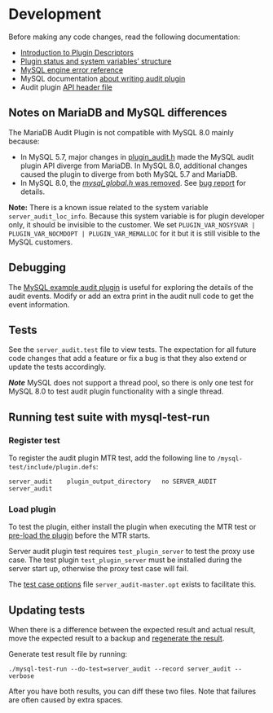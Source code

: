 # Development

Before making any code changes, read the following documentation:

* [Introduction to Plugin Descriptors](https://dev.mysql.com/doc/extending-mysql/8.0/en/server-plugin-descriptors.html)
* [Plugin status and system variables’ structure](https://dev.mysql.com/doc/extending-mysql/8.0/en/plugin-status-system-variables.html)
* [MySQL engine error reference](https://dev.mysql.com/doc/mysql-errors/8.0/en/server-error-reference.html)
* MySQL documentation [about writing audit plugin](https://dev.mysql.com/doc/extending-mysql/8.0/en/writing-audit-plugins.html)
* Audit plugin [API header file](https://github.com/mysql/mysql-server/blob/mysql-8.0.25/include/mysql/plugin_audit.h)

## Notes on MariaDB and MySQL differences

The MariaDB Audit Plugin is not compatible with MySQL 8.0 mainly because:

* In MySQL 5.7, major changes in [plugin_audit.h](https://github.com/mysql/mysql-server/blob/mysql-8.0.25/include/mysql/plugin_audit.h) made the MySQL audit plugin API diverge from MariaDB. In MySQL 8.0, additional changes caused the plugin to diverge from both MySQL 5.7 and MariaDB.
* In MySQL 8.0, the [*mysql_global.h* was removed](https://mysqlserverteam.com/mysql-8-0-source-code-improvements/). See [bug report](https://bugs.mysql.com/bug.php?id=83097) for details.

**Note:** There is a known issue related to the system variable
```server_audit_loc_info```. Because this system variable is for plugin
developer only, it should be invisible to the customer. We set
```PLUGIN_VAR_NOSYSVAR | PLUGIN_VAR_NOCMDOPT | PLUGIN_VAR_MEMALLOC``` for it but
it is still visible to the MySQL customers.

## Debugging

The [MySQL example audit
plugin](https://github.com/mysql/mysql-server/tree/mysql-8.0.25/plugin/audit_null)
is useful for exploring  the details of the audit events. Modify or add an extra
print in the audit null code to get the event information.

## Tests

See the `server_audit.test` file to view tests. The expectation for all future
code changes that add a feature or fix a bug is that they also extend or update
the tests accordingly.

***Note*** MySQL does not support a thread pool, so there is only one test for
MySQL 8.0 to test audit plugin functionality with a single thread.

## Running test suite with mysql-test-run

### Register test

To register the audit plugin MTR test, add the following line to `/mysql-test/include/plugin.defs`:

    server_audit    plugin_output_directory   no SERVER_AUDIT   server_audit

### Load plugin

To test the plugin, either install the plugin when executing the MTR test
or [pre-load the
plugin](https://dev.mysql.com/doc/refman/8.0/en/plugin-loading.html#server-plugin-installing-command-line)
before the MTR starts.

Server audit plugin test requires `test_plugin_server` to test the proxy
use case. The test plugin `test_plugin_server` must be installed during the server start
up, otherwise the proxy test case will fail.

The [test case
options](https://dev.mysql.com/doc/dev/mysql-server/latest/PAGE_TESTCASE_SPECIFIC_SERVER_OPTIONS.html)
file `server_audit-master.opt` exists to facilitate this.

## Updating tests

When there is a difference between the expected result and actual result, move
the expected result to a backup and [regenerate the
result](https://dev.mysql.com/doc/dev/mysql-server/latest/PAGE_GENERATE_TESTCASE_RESULT_FILE.html).

Generate test result file by running:

    ./mysql-test-run --do-test=server_audit --record server_audit --verbose

After you have both results, you can diff these two files. Note that failures are
often caused by extra spaces.

